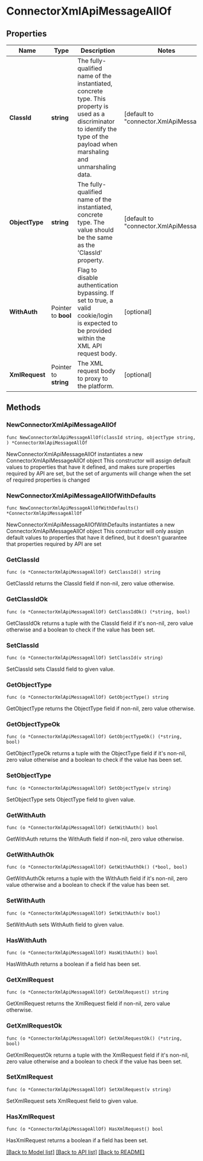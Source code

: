 # ConnectorXmlApiMessageAllOf

## Properties

Name | Type | Description | Notes
------------ | ------------- | ------------- | -------------
**ClassId** | **string** | The fully-qualified name of the instantiated, concrete type. This property is used as a discriminator to identify the type of the payload when marshaling and unmarshaling data. | [default to "connector.XmlApiMessage"]
**ObjectType** | **string** | The fully-qualified name of the instantiated, concrete type. The value should be the same as the &#39;ClassId&#39; property. | [default to "connector.XmlApiMessage"]
**WithAuth** | Pointer to **bool** | Flag to disable authentication bypassing. If set to true, a valid cookie/login is expected to be provided within the XML API request body. | [optional] 
**XmlRequest** | Pointer to **string** | The XML request body to proxy to the platform. | [optional] 

## Methods

### NewConnectorXmlApiMessageAllOf

`func NewConnectorXmlApiMessageAllOf(classId string, objectType string, ) *ConnectorXmlApiMessageAllOf`

NewConnectorXmlApiMessageAllOf instantiates a new ConnectorXmlApiMessageAllOf object
This constructor will assign default values to properties that have it defined,
and makes sure properties required by API are set, but the set of arguments
will change when the set of required properties is changed

### NewConnectorXmlApiMessageAllOfWithDefaults

`func NewConnectorXmlApiMessageAllOfWithDefaults() *ConnectorXmlApiMessageAllOf`

NewConnectorXmlApiMessageAllOfWithDefaults instantiates a new ConnectorXmlApiMessageAllOf object
This constructor will only assign default values to properties that have it defined,
but it doesn't guarantee that properties required by API are set

### GetClassId

`func (o *ConnectorXmlApiMessageAllOf) GetClassId() string`

GetClassId returns the ClassId field if non-nil, zero value otherwise.

### GetClassIdOk

`func (o *ConnectorXmlApiMessageAllOf) GetClassIdOk() (*string, bool)`

GetClassIdOk returns a tuple with the ClassId field if it's non-nil, zero value otherwise
and a boolean to check if the value has been set.

### SetClassId

`func (o *ConnectorXmlApiMessageAllOf) SetClassId(v string)`

SetClassId sets ClassId field to given value.


### GetObjectType

`func (o *ConnectorXmlApiMessageAllOf) GetObjectType() string`

GetObjectType returns the ObjectType field if non-nil, zero value otherwise.

### GetObjectTypeOk

`func (o *ConnectorXmlApiMessageAllOf) GetObjectTypeOk() (*string, bool)`

GetObjectTypeOk returns a tuple with the ObjectType field if it's non-nil, zero value otherwise
and a boolean to check if the value has been set.

### SetObjectType

`func (o *ConnectorXmlApiMessageAllOf) SetObjectType(v string)`

SetObjectType sets ObjectType field to given value.


### GetWithAuth

`func (o *ConnectorXmlApiMessageAllOf) GetWithAuth() bool`

GetWithAuth returns the WithAuth field if non-nil, zero value otherwise.

### GetWithAuthOk

`func (o *ConnectorXmlApiMessageAllOf) GetWithAuthOk() (*bool, bool)`

GetWithAuthOk returns a tuple with the WithAuth field if it's non-nil, zero value otherwise
and a boolean to check if the value has been set.

### SetWithAuth

`func (o *ConnectorXmlApiMessageAllOf) SetWithAuth(v bool)`

SetWithAuth sets WithAuth field to given value.

### HasWithAuth

`func (o *ConnectorXmlApiMessageAllOf) HasWithAuth() bool`

HasWithAuth returns a boolean if a field has been set.

### GetXmlRequest

`func (o *ConnectorXmlApiMessageAllOf) GetXmlRequest() string`

GetXmlRequest returns the XmlRequest field if non-nil, zero value otherwise.

### GetXmlRequestOk

`func (o *ConnectorXmlApiMessageAllOf) GetXmlRequestOk() (*string, bool)`

GetXmlRequestOk returns a tuple with the XmlRequest field if it's non-nil, zero value otherwise
and a boolean to check if the value has been set.

### SetXmlRequest

`func (o *ConnectorXmlApiMessageAllOf) SetXmlRequest(v string)`

SetXmlRequest sets XmlRequest field to given value.

### HasXmlRequest

`func (o *ConnectorXmlApiMessageAllOf) HasXmlRequest() bool`

HasXmlRequest returns a boolean if a field has been set.


[[Back to Model list]](../README.md#documentation-for-models) [[Back to API list]](../README.md#documentation-for-api-endpoints) [[Back to README]](../README.md)


